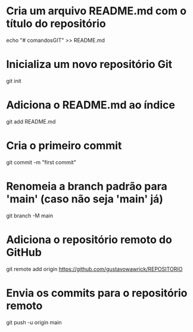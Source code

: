 # Cria um arquivo README.md com o título do repositório
echo "# comandosGIT" >> README.md

# Inicializa um novo repositório Git
git init

# Adiciona o README.md ao índice
git add README.md

# Cria o primeiro commit
git commit -m "first commit"

# Renomeia a branch padrão para 'main' (caso não seja 'main' já)
git branch -M main

# Adiciona o repositório remoto do GitHub
git remote add origin https://github.com/gustavowawrick/REPOSITORIO

# Envia os commits para o repositório remoto
git push -u origin main
